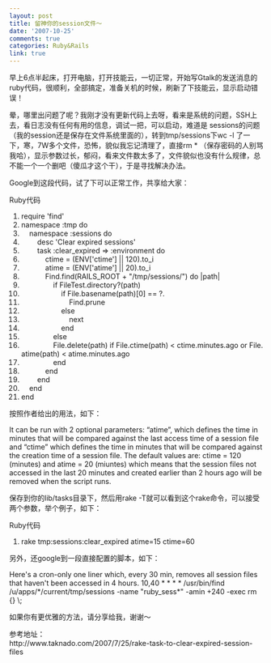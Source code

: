 ```yaml
---
layout: post
title: 留神你的session文件～
date: '2007-10-25'
comments: true
categories: Ruby&Rails
link: true
---
```

<p>早上6点半起床，打开电脑，打开技能云，一切正常，开始写Gtalk的发送消息的ruby代码，很顺利，全部搞定，准备关机的时候，刷新了下技能云，显示启动错误！</p>
<p>晕，哪里出问题了呢？我刚才没有更新代码上去呀，看来是系统的问题，SSH上去，看日志没有任何有用的信息，调试一把，可以启动，难道是 sessions的问题（我的session还是保存在文件系统里面的），转到tmp/sessions下wc -l 了一下，寒，7W多个文件，恐怖，貌似我忘记清理了，直接rm * （保存密码的人别骂我哈），显示参数过长，郁闷，看来文件数太多了，文件貌似也没有什么规律，总不能一个一个删吧（傻瓜才这个干），于是寻找解决办法。</p>
<p>Google到这段代码，试了下可以正常工作，共享给大家：
<div class="codeText">
<div class="codeHead">Ruby代码</div>
<ol start="1" class="dp-rb">
    <li class="alt"><span><span>require&nbsp;</span><span class="string">'find'</span><span>&nbsp;&nbsp;&nbsp;</span></span></li>
    <li class=""><span>namespace&nbsp;<span class="symbol">:tmp</span><span>&nbsp;</span><span class="keyword">do</span><span>&nbsp;&nbsp;&nbsp;&nbsp;</span></span></li>
    <li class="alt"><span>&nbsp;&nbsp;&nbsp;&nbsp;namespace&nbsp;<span class="symbol">:sessions</span><span>&nbsp;</span><span class="keyword">do</span><span>&nbsp;&nbsp;&nbsp;&nbsp;</span></span></li>
    <li class=""><span>&nbsp;&nbsp;&nbsp;&nbsp;&nbsp;&nbsp;&nbsp;&nbsp;desc&nbsp;<span class="string">'Clear&nbsp;expired&nbsp;sessions'</span><span>&nbsp;&nbsp;&nbsp;&nbsp;</span></span></li>
    <li class="alt"><span>&nbsp;&nbsp;&nbsp;&nbsp;&nbsp;&nbsp;&nbsp;&nbsp;task&nbsp;<span class="symbol">:clear_expired</span><span>&nbsp;=&gt;&nbsp;</span><span class="symbol">:environment</span><span>&nbsp;</span><span class="keyword">do</span><span>&nbsp;&nbsp;&nbsp;&nbsp;</span></span></li>
    <li class=""><span>&nbsp;&nbsp;&nbsp;&nbsp;&nbsp;&nbsp;&nbsp;&nbsp;&nbsp;&nbsp;&nbsp;&nbsp;ctime&nbsp;=&nbsp;(ENV[<span class="string">'ctime'</span><span>]&nbsp;||&nbsp;120).to_i&nbsp;&nbsp;&nbsp;&nbsp;</span></span></li>
    <li class="alt"><span>&nbsp;&nbsp;&nbsp;&nbsp;&nbsp;&nbsp;&nbsp;&nbsp;&nbsp;&nbsp;&nbsp;&nbsp;atime&nbsp;=&nbsp;(ENV[<span class="string">'atime'</span><span>]&nbsp;|| 20).to_i&nbsp;&nbsp;&nbsp;&nbsp;</span></span></li>
    <li class=""><span>&nbsp;&nbsp;&nbsp;&nbsp;&nbsp;&nbsp;&nbsp;&nbsp;&nbsp;&nbsp;&nbsp;&nbsp;Find.find(RAILS_ROOT&nbsp;+&nbsp;<span class="string">&quot;/tmp/sessions/&quot;</span><span>)&nbsp;</span><span class="keyword">do</span><span>&nbsp;|path|&nbsp;&nbsp;&nbsp;</span></span></li>
    <li class="alt"><span>&nbsp;&nbsp;&nbsp;&nbsp;&nbsp;&nbsp;&nbsp;&nbsp;&nbsp;&nbsp;&nbsp;&nbsp;&nbsp;&nbsp;&nbsp;&nbsp;<span class="keyword">if</span><span>&nbsp;FileTest.directory?(path)&nbsp;&nbsp;&nbsp;&nbsp;</span></span></li>
    <li class=""><span>&nbsp;&nbsp;&nbsp;&nbsp;&nbsp;&nbsp;&nbsp;&nbsp;&nbsp;&nbsp;&nbsp;&nbsp;&nbsp;&nbsp;&nbsp;&nbsp;&nbsp;&nbsp;&nbsp;&nbsp;<span class="keyword">if</span><span>&nbsp;</span><span class="builtin">File</span><span>.basename(path)[0]&nbsp;==&nbsp;?.&nbsp;&nbsp;&nbsp;&nbsp;</span></span></li>
    <li class="alt"><span>&nbsp;&nbsp;&nbsp;&nbsp;&nbsp;&nbsp;&nbsp;&nbsp;&nbsp;&nbsp;&nbsp;&nbsp;&nbsp;&nbsp;&nbsp;&nbsp;&nbsp;&nbsp;&nbsp;&nbsp;&nbsp;&nbsp;&nbsp;&nbsp;Find.prune&nbsp;&nbsp;&nbsp;&nbsp;</span></li>
    <li class=""><span>&nbsp;&nbsp;&nbsp;&nbsp;&nbsp;&nbsp;&nbsp;&nbsp;&nbsp;&nbsp;&nbsp;&nbsp;&nbsp;&nbsp;&nbsp;&nbsp;&nbsp;&nbsp;&nbsp;&nbsp;<span class="keyword">else</span><span>&nbsp;&nbsp;&nbsp;&nbsp;</span></span></li>
    <li class="alt"><span>&nbsp;&nbsp;&nbsp;&nbsp;&nbsp;&nbsp;&nbsp;&nbsp;&nbsp;&nbsp;&nbsp;&nbsp;&nbsp;&nbsp;&nbsp;&nbsp;&nbsp;&nbsp;&nbsp;&nbsp;&nbsp;&nbsp;&nbsp;&nbsp;<span class="keyword">next</span><span>&nbsp;&nbsp;&nbsp;</span></span></li>
    <li class=""><span>&nbsp;&nbsp;&nbsp;&nbsp;&nbsp;&nbsp;&nbsp;&nbsp;&nbsp;&nbsp;&nbsp;&nbsp;&nbsp;&nbsp;&nbsp;&nbsp;&nbsp;&nbsp;&nbsp;&nbsp;<span class="keyword">end</span><span>&nbsp;&nbsp;&nbsp;&nbsp;</span></span></li>
    <li class="alt"><span>&nbsp;&nbsp;&nbsp;&nbsp;&nbsp;&nbsp;&nbsp;&nbsp;&nbsp;&nbsp;&nbsp;&nbsp;&nbsp;&nbsp;&nbsp;&nbsp;<span class="keyword">else</span><span>&nbsp;&nbsp;&nbsp;&nbsp;</span></span></li>
    <li class=""><span>&nbsp;&nbsp;&nbsp;&nbsp;&nbsp;&nbsp;&nbsp;&nbsp;&nbsp;&nbsp;&nbsp;&nbsp;&nbsp;&nbsp;&nbsp;&nbsp;<span class="builtin">File</span><span>.delete(path)&nbsp;</span><span class="keyword">if</span><span>&nbsp;</span><span class="builtin">File</span><span>.ctime(path)&nbsp;&lt;&nbsp;ctime.minutes.ago&nbsp;</span><span class="keyword">or</span><span>&nbsp;</span><span class="builtin">File</span><span>.atime(path)&nbsp;&lt;&nbsp;atime.minutes.ago&nbsp;&nbsp;&nbsp;&nbsp;</span></span></li>
    <li class="alt"><span>&nbsp;&nbsp;&nbsp;&nbsp;&nbsp;&nbsp;&nbsp;&nbsp;&nbsp;&nbsp;&nbsp;&nbsp;&nbsp;&nbsp;&nbsp;&nbsp;<span class="keyword">end</span><span>&nbsp;&nbsp;&nbsp;&nbsp;</span></span></li>
    <li class=""><span>&nbsp;&nbsp;&nbsp;&nbsp;&nbsp;&nbsp;&nbsp;&nbsp;&nbsp;&nbsp;&nbsp;&nbsp;<span class="keyword">end</span><span>&nbsp;&nbsp;&nbsp;&nbsp;</span></span></li>
    <li class="alt"><span>&nbsp;&nbsp;&nbsp;&nbsp;&nbsp;&nbsp;&nbsp;&nbsp;<span class="keyword">end</span><span>&nbsp;&nbsp;&nbsp;&nbsp;</span></span></li>
    <li class=""><span>&nbsp;&nbsp;&nbsp;&nbsp;<span class="keyword">end</span><span>&nbsp;&nbsp;&nbsp;</span></span></li>
    <li class="alt"><span><span class="keyword">end</span><span>&nbsp;&nbsp;&nbsp;</span></span></li>
</ol>
</div>
按照作者给出的用法，如下：</p>
<p>It can be run with 2 optional parameters: &ldquo;atime&rdquo;, which defines the time in minutes that will be compared against the last access time of a session file and &ldquo;ctime&rdquo; which defines the time in minutes that will be compared against the creation time of a session file. The default values are: ctime = 120 (minutes) and atime = 20 (miuntes) which means that the session files not accessed in the last 20 minutes and created earlier than 2 hours ago will be removed when the script runs.</p>
<p>保存到你的lib/tasks目录下，然后用rake -T就可以看到这个rake命令，可以接受两个参数，举个例子，如下：</p>
<p>
<div class="codeText">
<div class="codeHead">Ruby代码</div>
<ol start="1" class="dp-rb">
    <li class="alt"><span><span>rake&nbsp;tmp</span><span class="symbol">:sessions</span><span class="symbol">:clear_expired</span><span>&nbsp;atime=15&nbsp;ctime=60&nbsp;&nbsp;</span></span></li>
</ol>
</div>
另外，还google到一段直接配置的脚本，如下：</p>
<p>Here's a cron-only one liner which, every 30 min, removes all session files that haven't been accessed in 4 hours.  10,40 * * * * /usr/bin/find /u/apps/*/current/tmp/sessions -name &quot;ruby_sess*&quot; -amin +240 -exec rm {} \;</p>
<p>如果你有更优雅的方法，请分享给我，谢谢～</p>
<p>参考地址：<br />
http://www.taknado.com/2007/7/25/rake-task-to-clear-expired-session-files</p>
